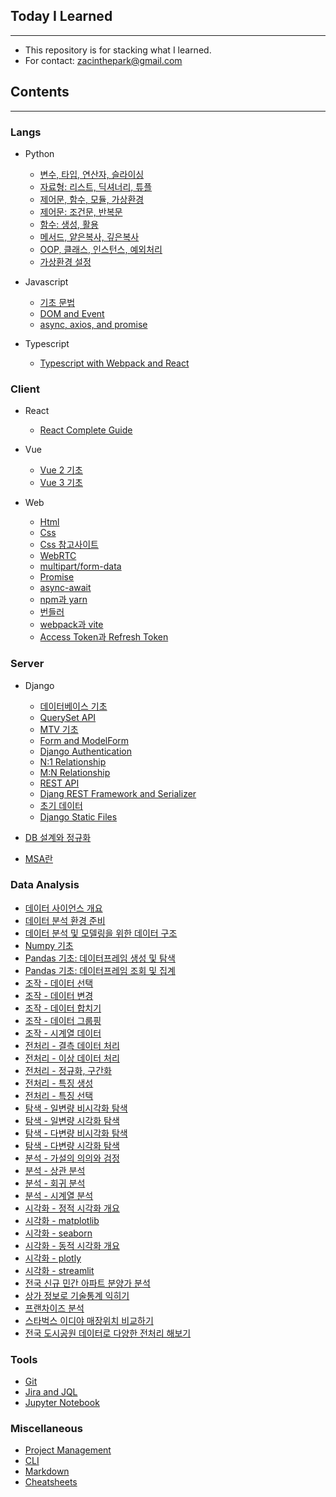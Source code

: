 ## Today I Learned

---

- This repository is for stacking what I learned.
- For contact: zacinthepark@gmail.com

## Contents

---

### Langs

- Python
    - [변수, 타입, 연산자, 슬라이싱](./langs/python/변수_타입_연산자_슬라이싱.md)
    - [자료형: 리스트, 딕셔너리, 튜플](./langs/python/자료형_리스트_딕셔너리_튜플.md)
    - [제어문, 함수, 모듈, 가상환경](./langs/python/제어문_함수_모듈_가상환경.md)
    - [제어문: 조건문, 반복문](./langs/python/제어문_조건문_반복문.md)
    - [함수: 생성, 활용](./langs/python/함수%20생성%20및%20활용.md)
    - [메서드, 얕은복사, 깊은복사](./langs/python/메서드_얕은복사_깊은복사.md)
    - [OOP, 클래스, 인스턴스, 예외처리](./langs/python/OOP_클래스_인스턴스_예외처리.md)
    - [가상환경 설정](./langs/python/가상환경%20설정.md)

- Javascript
    - [기초 문법](./langs/javascript/basics.md)
    - [DOM and Event](./langs/javascript/dom-event.md)
    - [async, axios, and promise](./langs/javascript/async-axios-promise.md)

- Typescript
    - [Typescript with Webpack and React](./langs/typescript/README.md)

### Client

- React
    - [React Complete Guide](./client/react/react-guide/README.md)

- Vue
    - [Vue 2 기초](./client/vue/vue2/README.md)
    - [Vue 3 기초](./client/vue/vue3/README.md)

- Web
    - [Html](./client//web/html%20%EA%B8%B0%EC%B4%88.md)
    - [Css](./client/web/css%20%EA%B8%B0%EC%B4%88.md)
    - [Css 참고사이트](./client/web/%EC%B0%B8%EA%B3%A0%EC%82%AC%EC%9D%B4%ED%8A%B8.md)
    - [WebRTC](./client/web/WebRTC.md)
    - [multipart/form-data](./client/web/multipart-formdata.md)
    - [Promise](./client/web/Promise.md)
    - [async-await](./client/web/async-await.md)
    - [npm과 yarn](./client/web/npm%EA%B3%BC%20yarn.md)
    - [번들러](./client/web/%EB%B2%88%EB%93%A4%EB%9F%AC.md)
    - [webpack과 vite](./client/web/webpack%EA%B3%BC%20vite.md)
    - [Access Token과 Refresh Token](./client/web/Access-Token%EA%B3%BC%20Refresh-Token.md)

### Server

- Django
    - [데이터베이스 기초](./server/django/%EB%8D%B0%EC%9D%B4%ED%84%B0%EB%B2%A0%EC%9D%B4%EC%8A%A4%20%EA%B8%B0%EC%B4%88.md)
    - [QuerySet API](./server/django/queryset-api.md)
    - [MTV 기초](./server/django/MTV%20%EA%B8%B0%EC%B4%88.md)
    - [Form and ModelForm](./server/django/form-and-modelform.md)
    - [Django Authentication](./server/django/django-authentication.md)
    - [N:1 Relationship](./server/django/n-1-relationship.md)
    - [M:N Relationship](./server/django/m-n-relationship.md)
    - [REST API](./server/django/REST%20API.md)
    - [Djang REST Framework and Serializer](./server/django/DRF.md)
    - [초기 데이터](./server/django/%EC%B4%88%EA%B8%B0%20%EB%8D%B0%EC%9D%B4%ED%84%B0.md)
    - [Django Static Files](./server/django/django-static-files.md)

- [DB 설계와 정규화](./server/DB%20설계와%20정규화.md)
- [MSA란](./server/MSA%EB%9E%80.md)

### Data Analysis

- [데이터 사이언스 개요](./da/데이터%20사이언스%20개요.md)
- [데이터 분석 환경 준비](./da/데이터%20분석환경%20준비하기.md)
- [데이터 분석 및 모델링을 위한 데이터 구조](./da/데이터%20분석%20및%20모델링을%20위한%20데이터%20구조.md)
- [Numpy 기초](./da/Numpy%20기초.md)
- [Pandas 기초: 데이터프레임 생성 및 탐색](./da/Pandas%20기초%201.md)
- [Pandas 기초: 데이터프레임 조회 및 집계](./da/Pandas%20기초%202.md)
- [조작 - 데이터 선택](./da/데이터%20선택.md)
- [조작 - 데이터 변경](./da/데이터%20변경.md)
- [조작 - 데이터 합치기](./da/데이터%20합치기.md)
- [조작 - 데이터 그룹핑](./da/데이터%20그룹핑.md)
- [조작 - 시계열 데이터](./da/시계열%20데이터기초.md)
- [전처리 - 결측 데이터 처리](./da/데이터%20정제%20결측%20데이터%20처리.md)
- [전처리 - 이상 데이터 처리](./da/데이터%20정제%20이상%20데이터%20처리.md)
- [전처리 - 정규화, 구간화](./da/데이터%20변환%20정규화%20구간화.md)
- [전처리 - 특징 생성](./da/데이터%20변환%20특징%20생성.md)
- [전처리 - 특징 선택](./da/데이터%20변환%20특징%20선택.md)
- [탐색 - 일변량 비시각화 탐색](./da/일변량%20비시각화%20탐색.md)
- [탐색 - 일변량 시각화 탐색](./da/일변량%20시각화%20탐색.md)
- [탐색 - 다변량 비시각화 탐색](./da/다변량%20비시각화%20탐색.md)
- [탐색 - 다변량 시각화 탐색](./da/다변량%20시각화%20탐색.md)
- [분석 - 가설의 의의와 검정](./da/가설의%20의의와%20검정.md)
- [분석 - 상관 분석](./da/상관%20분석.md)
- [분석 - 회귀 분석](./da/회귀%20분석.md)
- [분석 - 시계열 분석](./da/시계열%20분석.md)
- [시각화 - 정적 시각화 개요](./da/정적%20시각화%20개요.md)
- [시각화 - matplotlib](./da/matplotlib%20활용.md)
- [시각화 - seaborn](./da/seaborn%20활용.md)
- [시각화 - 동적 시각화 개요](./da/동적%20시각화%20개요.md)
- [시각화 - plotly](./da/plotly%20활용.md)
- [시각화 - streamlit](./da/streamlit%20활용.md)
- [전국 신규 민간 아파트 분양가 분석](./da/전국%20신규%20민간%20아파트%20분양가%20분석.md)
- [상가 정보로 기술통계 익히기](./da/상가%20정보로%20기술통계%20익히기.md)
- [프랜차이즈 분석](./da/프랜차이즈%20분석.md)
- [스타벅스 이디야 매장위치 비교하기](./da/스타벅스%20이디야%20매장위치%20비교하기.md)
- [전국 도시공원 데이터로 다양한 전처리 해보기](./da/전국%20도시공원%20데이터로%20다양한%20전처리%20해보기.md)

### Tools

- [Git](./tools/git/Git%20활용과%20Gitflow.md)
- [Jira and JQL](./tools/jira/Jira와%20JQL%20활용.md)
- [Jupyter Notebook](./tools/jupyternotebook/Jupyternotebook%20기본%20사용법.md)

### Miscellaneous

- [Project Management](./etc/project-management.md)
- [CLI](./etc/cli//README.md)
- [Markdown](./etc/markdown//README.md)
- [Cheatsheets](./etc/cheatsheets//README.md)
